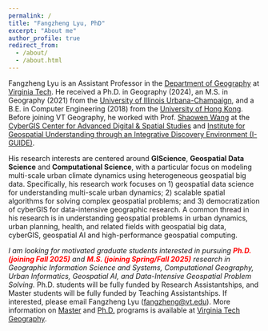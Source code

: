 ```yaml
---
permalink: /
title: "Fangzheng Lyu, PhD"
excerpt: "About me"
author_profile: true
redirect_from: 
  - /about/
  - /about.html
---
```

Fangzheng Lyu is an Assistant Professor in the [Department of Geography](https://geography.vt.edu/) at [Virginia Tech](https://www.vt.edu/). He received a Ph.D. in Geography (2024), an M.S. in Geography (2021) from the [University of Illinois Urbana-Champaign](https://illinois.edu/), and a B.E. in Computer Engineering (2018) from the [University of Hong Kong](https://www.hku.hk/). Before joining VT Geography, he worked with Prof. [Shaowen Wang](https://ggis.illinois.edu/directory/profile/shaowen) at the [CyberGIS Center for Advanced Digital & Spatial Studies](https://cybergis.illinois.edu/) and [Institute for Geospatial Understanding through an Integrative Discovery Environment (I-GUIDE)](https://i-guide.io/).

His research interests are centered around **GIScience**, **Geospatial Data Science** and **Computational Science**, with a particular focus on modeling multi-scale urban climate dynamics using heterogeneous geospatial big data. Specifically, his research work focuses on 1) geospatial data science for understanding multi-scale urban dynamics; 2) scalable spatial algorithms for solving complex geospatial problems; and 3) democratization of cyberGIS for data-intensive geographic research. A common thread in his research is in understanding geospatial problems in urban dynamics, urban planning, health, and related fields with geospatial big data, cyberGIS, geospatial AI and high-performance geospatial computing.

 _I am looking for motivated graduate students interested in pursuing **<font color="red">Ph.D. (joining Fall 2025)</font>** and **<font color="red">M.S. (joining Spring/Fall 2025)</font>** research in Geographic Information Science and Systems, Computational Geography, Urban Informatics, Geospatial AI, and Data-Intensive Geospatial Problem Solving._ Ph.D. students will be fully funded by Research Assistantships, and Master students will be fully funded by Teaching Assistantships. If interested, please email Fangzheng Lyu ([fangzheng@vt.edu](mailto:fangzheng@vt.edu)). More information on [Master](https://geography.vt.edu/academics/ms-geography.html) and [Ph.D.](https://geography.vt.edu/academics/gea.html) programs is available at [Virginia Tech Geography](https://geography.vt.edu/).
